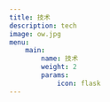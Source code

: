 ```yaml
---
title: 技术
description: tech
image: ow.jpg
menu:
    main:
        name: 技术
        weight: 2
        params:
            icon: flask
---
```


